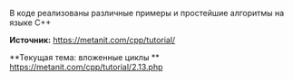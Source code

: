 В коде реализованы различные примеры и простейшие алгоритмы на языке C++

**Источник:**
https://metanit.com/cpp/tutorial/

**Текущая тема: вложенные циклы ** 
https://metanit.com/cpp/tutorial/2.13.php
